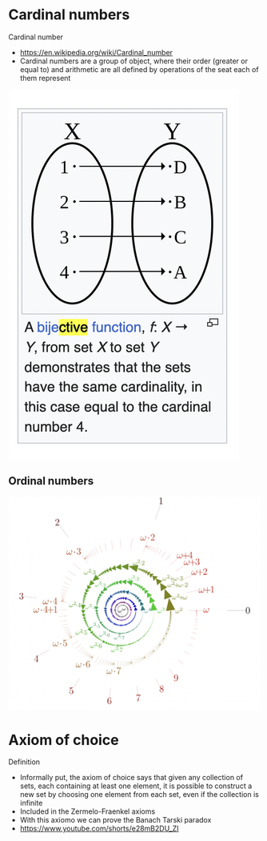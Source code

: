 # Cardinal numbers


Cardinal number
- https://en.wikipedia.org/wiki/Cardinal_number
- Cardinal numbers are a group of object, where their order (greater or equal to) and arithmetic are all defined by operations of the seat each of them represent

![alt text](<Screen Shot 2025-01-24 at 3.28.00 PM.png>)

## Ordinal numbers

![alt text](<Screen Shot 2025-01-25 at 8.47.50 AM.png>)

# Axiom of choice
Definition
- Informally put, the axiom of choice says that given any collection of sets, each containing at least one element, it is possible to construct a new set by choosing one element from each set, even if the collection is infinite
- Included in the Zermelo-Fraenkel axioms
- With this axiomo we can prove the Banach Tarski paradox
- https://www.youtube.com/shorts/e28mB2DU_ZI

